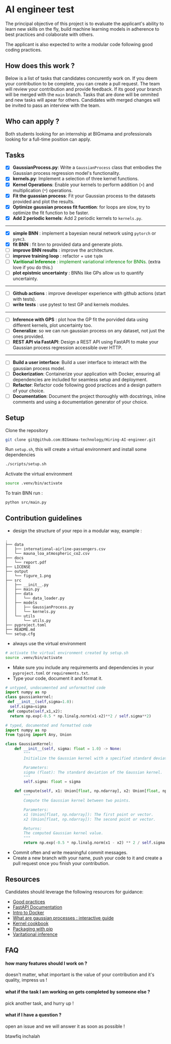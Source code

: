 # AI engineer test

The principal objective of this project is to evaluate the applicant's ability to learn new skills on the fly, build machine learning models in adherence to best practices and colaborate with others.

The applicant is also expected to write a modular code following good coding practices.

## How does this work ?

Below is a list of tasks that candidates concurently work on. If you deem your contribution to be complete, you can create a pull request.
The team will review your contribution and provide feedback. If its good your branch will be merged with the `main` branch.
Tasks that are done will be ommited and new tasks will apear for others.
Candidates with merged changes will be invited to pass an interview with the team.

## Who can apply ?

Both students looking for an internship at BIGmama and professionals looking for a full-time position can apply.

## Tasks

- [x] **GaussianProcess.py**: Write a `GaussianProcess` class that embodies the Gaussian process regression model's functionality.
- [x] **kernels.py**: Implement a selection of three kernel functions.
- [x] **Kernel Operations**: Enable your kernels to perform addition (`+`) and multiplication (`*`) operations.
- [x] **Fit the guassian process**: Fit your Gaussian process to the datasets provided and plot the results.
- [x] **Optimize gaussian process fit fucntion**: for loops are slow, try to optimize the fit function to be faster.
- [x] **Add 2 periodic kernels**: Add 2 periodic kernels to `kernels.py`.
-----
- [x] **simple BNN** : implement a bayesian neural network using `pytorch` or `pymc3`.
- [x] **fit BNN** : fit bnn to provided data and generate plots.
- [ ] **improve BNN results** : improve the architecture.
- [ ] **improve training loop** : refactor + use `tqdm` 
- [ ] <span style="color: green">**Varitional Inference** : implement variational inference for BNNs.</span> (extra love if you do this.)
- [ ] **plot epistmic uncertainty** : BNNs like GPs allow us to quantify uncertainty.
-----
- [ ] **Github actions** : improve developer experience with github actions (start with tests).
- [ ] **write tests** : use pytest to test GP and kernels modules.
-----
- [ ] **Inference with GPS** : plot how the GP fit the porvided data using different kernels, plot uncertainty too.
- [ ] **Generalize**: so we can run gaussian process on any dataset, not just the ones provided.
- [ ] **REST API via FastAPI**: Design a REST API using FastAPI to make your Gaussian process regression accessible over HTTP.
-----
- [ ] **Build a user interface**: Build a user interface to interact with the gaussian process model.
- [ ] **Dockerization**: Containerize your application with Docker, ensuring all dependencies are included for seamless setup and deployment.
- [ ] **Refactor**: Refactor code following good practices and a design pattern of your choice.
- [ ] **Documentation**: Document the project thoroughly with docstrings, inline comments and using a documentation generator of your choice.

## Setup

Clone the repository
```bash
git clone git@github.com:BIGmama-technology/Hiring-AI-engineer.git
```

Run `setup.sh`, this will create a virtual environment and install some dependencies
```bash
./scripts/setup.sh
```

Activate the virtual environment
```bash
source .venv/bin/activate
```

To train BNN run :
```bash
python src/main.py
```

## Contribution guidelines

- design the structure of your repo in a modular way, example :

```
.
├── data
│   ├── international-airline-passengers.csv
│   └── mauna_loa_atmospheric_co2.csv
├── docs
│   └── report.pdf
├── LICENSE
├── output
│   └── figure_1.png
├── src
│   ├── __init__.py
│   ├── main.py
│   ├── data
│   │   └── data_loader.py
│   ├── models
│   │   ├── GaussianProcess.py
│   │   └── kernels.py
│   └── utils
│       └── utils.py
├── pyproject.toml
├── README.md
└── setup.cfg
```

- always use the virtual environment

```bash
# activate the virtual environment created by setup.sh
source .venv/bin/activate
```
- Make sure you include any requirements and dependencies in your `pyproject.toml` or `requirements.txt`.
- Type your code, document it and format it.
```python
# untyped, undocumented and unformatted code
import numpy as np
class gaussiankernel:
 def __init__(self,sigma=1.0):
  self.sigma=sigma
 def compute(self,x1,x2):
  return np.exp(-0.5 * np.linalg.norm(x1-x2)**2 / self.sigma**2)

```

```python
# typed, documented and formatted code
import numpy as np
from typing import Any, Union

class GaussianKernel:
    def __init__(self, sigma: float = 1.0) -> None:
        """
        Initialize the Gaussian kernel with a specified standard deviation (sigma).

        Parameters:
        sigma (float): The standard deviation of the Gaussian kernel.
        """
        self.sigma: float = sigma

    def compute(self, x1: Union[float, np.ndarray], x2: Union[float, np.ndarray]) -> Any:
        """
        Compute the Gaussian kernel between two points.

        Parameters:
        x1 (Union[float, np.ndarray]): The first point or vector.
        x2 (Union[float, np.ndarray]): The second point or vector.

        Returns:
        The computed Gaussian kernel value.
        """
        return np.exp(-0.5 * np.linalg.norm(x1 - x2) ** 2 / self.sigma ** 2)

```

- Commit often and write meaningful commit messages.
- Create a new branch with your name, push your code to it and create a pull request once you finish your contribution.

## Resources

Candidates should leverage the following resources for guidance:

- [Good practices](https://goodresearch.dev/)
- [FastAPI Documentation](https://fastapi.tiangolo.com/)
- [Intro to Docker](https://docker-curriculum.com/)
- [What are gaussian processes : interactive guide](https://distill.pub/2019/visual-exploration-gaussian-processes/)
- [Kernel cookbook](https://www.cs.toronto.edu/~duvenaud/cookbook/)
- [Packaging with pip](https://packaging.python.org/en/latest/tutorials/packaging-projects/)
- [Varitational inference](https://krasserm.github.io/2019/03/14/bayesian-neural-networks/)

## FAQ

#### how many features should I work on ?
doesn't matter, what important is the value of your contribution and it's quality, impress us !

#### what if the task I am working on gets completed by someone else ?
pick another task, and hurry up !

#### what if I have a question ?
open an issue and we will answer it as soon as possible !

btawfiq inchalah
